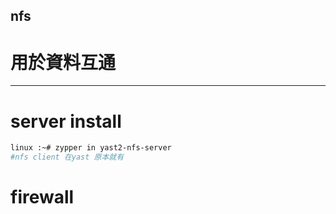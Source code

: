 ## nfs
# 用於資料互通
---
# server install
```bash
linux :~# zypper in yast2-nfs-server
#nfs client 在yast 原本就有
```
# firewall
